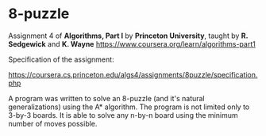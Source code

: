 # 8-puzzle
Assignment 4 of **Algorithms, Part I** by **Princeton University**, taught by **R. Sedgewick** and **K. Wayne**
https://www.coursera.org/learn/algorithms-part1

Specification of the assignment:

https://coursera.cs.princeton.edu/algs4/assignments/8puzzle/specification.php

A program was written to solve an 8-puzzle (and it's natural generalizations) using the A* algorithm.
The program is not limited only to 3-by-3 boards. It is able to solve any n-by-n board using the minimum number of moves possible.
